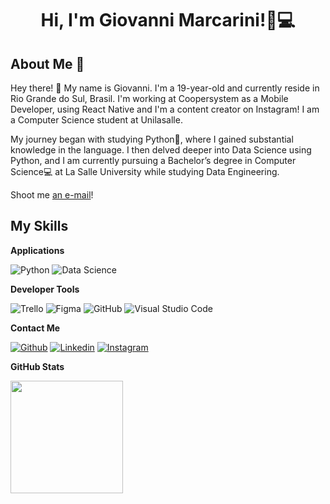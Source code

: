 <h1 align="center">Hi, I'm Giovanni Marcarini!🐍💻</h1>

## About Me :wave:

Hey there! :wave: My name is Giovanni. I'm a 19-year-old and currently reside in Rio Grande do Sul, Brasil. I'm working at Coopersystem as a Mobile Developer, using React Native and I'm a content creator on Instagram! I am a Computer Science student at Unilasalle.

My journey began with studying Python🐍, where I gained substantial knowledge in the language. I then delved deeper into Data Science using Python, and I am currently pursuing a Bachelor’s degree in Computer Science💻 at La Salle University while studying Data Engineering.

Shoot me [an e-mail](mailto:gmarcarini.silveira@gmail.com)! 



 ## My Skills

 **Applications**

![Python](https://img.shields.io/badge/-Python-333333?style=flat&logo=python)
![Data Science](https://img.shields.io/badge/-Data_Science-333333?style=flat&logo=data)

**Developer Tools**

![Trello](https://img.shields.io/badge/-Trello-333333?style=flat&logo=trello&logoColor=007ACC)
![Figma](https://img.shields.io/badge/-Figma-333333?style=flat&logo=figma&logoColor=007ACC)
![GitHub](https://img.shields.io/badge/-GitHub-333333?style=flat&logo=github)
![Visual Studio Code](https://img.shields.io/badge/-Visual%20Studio%20Code-333333?style=flat&logo=visual-studio-code&logoColor=007ACC)

**Contact Me**

[![Github](https://img.shields.io/badge/-Github-333?style=flat&logo=Github&logoColor=white)](https://github.com/Gmarcarini)
[![Linkedin](https://img.shields.io/badge/-LinkedIn-blue?style=flat&logo=Linkedin&logoColor=white)]()
[![Instagram](https://img.shields.io/badge/-Instagram-c13584?style=flat&labelColor=c13584&logo=instagram&logoColor=white)](https://www.instagram.com/gmarcarini/)

**GitHub Stats**

<a href="https://github.com/Gmarcarini" title="Perfil do G">
  <img height="180em" src="https://github-readme-stats.vercel.app/api?username=Gmarcarini&theme=dracula&show_icons=true" />
</a>
